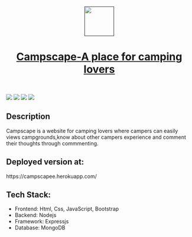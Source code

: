 <p align="center">
  <a href="" rel="noopener">
 <img width=80px src="https://i.pinimg.com/564x/62/aa/12/62aa12103cce6c8c5358fcdd69d9bd76.jpg"</a>
</p>
<h1 align = 'center'> Campscape-A place for camping lovers</h1>

<br>

[![](https://img.shields.io/badge/Made_with-Nodejs-green?style=for-the-badge&logo=node.js)](https://nodejs.org/en/)
[![](https://img.shields.io/badge/IDE-Visual_Studio_Code-purple?style=for-the-badge&logo=visual-studio-code)](https://code.visualstudio.com/  "Visual Studio Code")
[![](https://img.shields.io/badge/Deployed_on-Heroku-blue?style=for-the-badge&logo=heroku)](https://www.heroku.com/  "Heroku")
[![](https://img.shields.io/badge/Made_with-Mongodb-darkgreen?style=for-the-badge&logo=Mongodb)](https://www.mongodb.org/)

</p>

## Description ##

<p>
Campscape is a website for camping lovers where campers can easily views campgrounds,know about other campers experience and comment their
thoughts through commmenting.
</p>

## Deployed version at: ##
<p>
https://campscapee.herokuapp.com/
</p>

## Tech Stack:

* Frontend: Html, Css, JavaScript, Bootstrap
* Backend: Nodejs
* Framework: Expressjs
* Database: MongoDB
